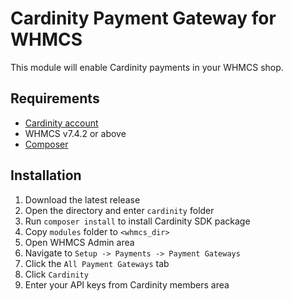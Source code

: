 # Cardinity Payment Gateway for WHMCS

This module will enable Cardinity payments in your WHMCS shop.

## Requirements
* [Cardinity account](http://www.cardinity.com)
* WHMCS v7.4.2 or above
* [Composer](https://getcomposer.org/)

## Installation
1. Download the latest release
2. Open the directory and enter `cardinity` folder
3. Run `composer install` to install Cardinity SDK package
4. Copy `modules` folder to `<whmcs_dir>`
5. Open WHMCS Admin area
6. Navigate to  `Setup -> Payments -> Payment Gateways`
7. Click the `All Payment Gateways` tab
8. Click `Cardinity`
9. Enter your API keys from Cardinity members area
